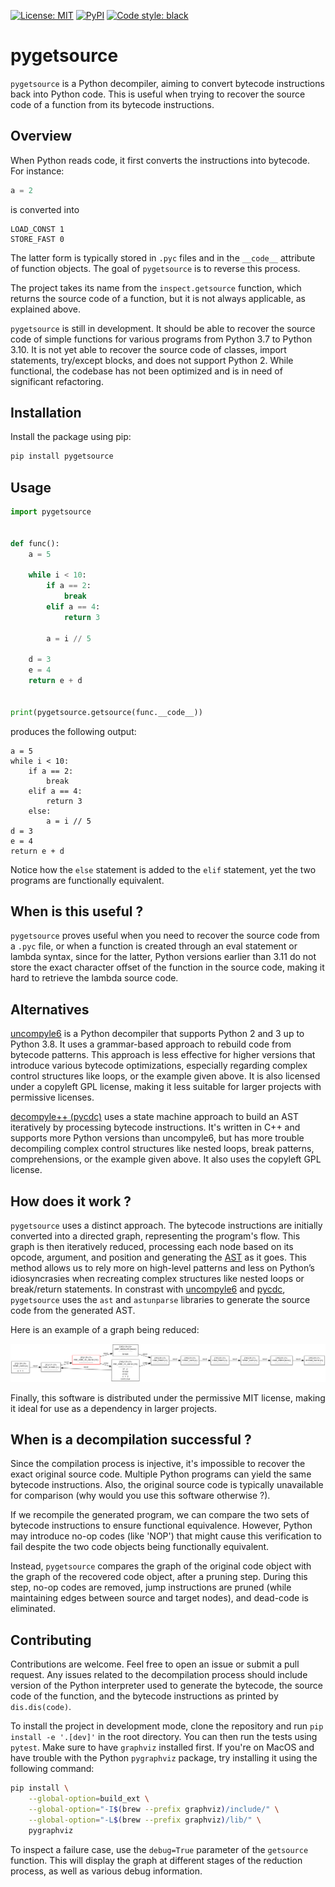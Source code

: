 <a href="https://github.com/psf/black/blob/main/LICENSE"><img alt="License: MIT" src="https://black.readthedocs.io/en/stable/_static/license.svg"></a>
<a href="https://pypi.org/project/pygetsource/"><img alt="PyPI" src="https://img.shields.io/pypi/v/pygetsource"></a>
<a href="https://github.com/psf/black"><img alt="Code style: black" src="https://img.shields.io/badge/code%20style-black-000000.svg"></a>


# pygetsource

`pygetsource` is a Python decompiler, aiming to convert bytecode instructions back into Python code. This is useful when trying to recover the source code of a function from its bytecode instructions.

## Overview

When Python reads code, it first converts the instructions into bytecode. For instance:

```python
a = 2
```

is converted into

```
LOAD_CONST 1
STORE_FAST 0
```

The latter form is typically stored in `.pyc` files and in the `__code__` attribute of function objects. The goal of `pygetsource` is to reverse this process.

The project takes its name from the `inspect.getsource` function, which returns the source code of a function, but it is not always applicable, as explained above.

`pygetsource` is still in development. It should be able to recover the source code of simple functions for various programs from Python 3.7 to Python 3.10. It is not yet able to recover the source code of classes, import statements, try/except blocks, and does not support Python 2. While functional, the codebase has not been optimized and is in need of significant refactoring.

## Installation

Install the package using pip:

```bash
pip install pygetsource
```

## Usage

```python
import pygetsource


def func():
    a = 5

    while i < 10:
        if a == 2:
            break
        elif a == 4:
            return 3

        a = i // 5

    d = 3
    e = 4
    return e + d


print(pygetsource.getsource(func.__code__))
```

produces the following output:

```
a = 5
while i < 10:
    if a == 2:
        break
    elif a == 4:
        return 3
    else:
        a = i // 5
d = 3
e = 4
return e + d
```

Notice how the `else` statement is added to the `elif` statement, yet the two programs are functionally equivalent.


## When is this useful ?

`pygetsource` proves useful when you need to recover the source code from a `.pyc` file, or when a function is created through an eval statement or lambda syntax, since for the latter, Python versions earlier than 3.11 do not store the exact character offset of the function in the source code, making it hard to retrieve the lambda source code.

## Alternatives

[uncompyle6](https://github.com/rocky/python-uncompyle6) is a Python decompiler that supports Python 2 and 3 up to Python 3.8. It uses a grammar-based approach to rebuild code from bytecode patterns. This approach is less effective for higher versions that introduce various bytecode optimizations, especially regarding complex control structures like loops, or the example given above.
It is also licensed under a copyleft GPL license, making it less suitable for larger projects with permissive licenses.

[decompyle++ (pycdc)](https://github.com/zrax/pycdc) uses a state machine approach to build an AST iteratively by processing bytecode instructions. It's written in C++ and supports more Python versions than uncompyle6, but has more trouble decompiling  complex control structures like nested loops, break patterns, comprehensions, or the example given above. It also uses the copyleft GPL license.

## How does it work ?

`pygetsource` uses a distinct approach. The bytecode instructions are initially converted into a directed graph, representing the program's flow. This graph is then iteratively reduced, processing each node based on its opcode, argument, and position and generating the [AST](https://docs.python.org/3/library/ast.html) as it goes.
This method allows us to rely more on high-level patterns and less on Python’s idiosyncrasies when recreating complex structures like nested loops or break/return statements.
In constrast with [uncompyle6](https://github.com/rocky/python-uncompyle6) and [pycdc](https://github.com/zrax/pycdc), `pygetsource` uses the `ast` and `astunparse` libraries to generate the source code from the generated AST.

Here is an example of a graph being reduced:

![Graph reduction](./docs/graph-example.svg)


Finally, this software is distributed under the permissive MIT license, making it ideal for use as a dependency in larger projects.

## When is a decompilation successful ?

Since the compilation process is injective, it's impossible to recover the exact original source code. Multiple Python programs can yield the same bytecode instructions. Also, the original source code is typically unavailable for comparison (why would you use this software otherwise ?).

If we recompile the generated program, we can compare the two sets of bytecode instructions to ensure functional equivalence. However, Python may introduce no-op codes (like 'NOP') that might cause this verification to fail despite the two code objects being functionally equivalent.

Instead, `pygetsource` compares the graph of the original code object with the graph of the recovered code object, after a pruning step. During this step, no-op codes are removed, jump instructions are pruned (while maintaining edges between source and target nodes), and dead-code is eliminated.

## Contributing

Contributions are welcome. Feel free to open an issue or submit a pull request. Any issues related to the decompilation process should include version of the Python interpreter used to generate the bytecode, the source code of the function, and the bytecode instructions as printed by `dis.dis(code)`.

To install the project in development mode, clone the repository and run `pip install -e '.[dev]'` in the root directory. You can then run the tests using `pytest`. Make sure to have `graphviz` installed first. If you're on MacOS and have trouble with the Python `pygraphviz` package, try installing it using the following command:

```bash
pip install \
    --global-option=build_ext \
    --global-option="-I$(brew --prefix graphviz)/include/" \
    --global-option="-L$(brew --prefix graphviz)/lib/" \
    pygraphviz
```

To inspect a failure case, use the `debug=True` parameter of the `getsource` function. This will display the graph at different stages of the reduction process, as well as various debug information.

